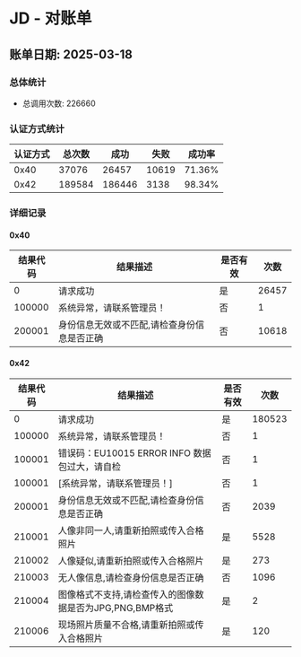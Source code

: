 # JD - 对账单

## 账单日期: 2025-03-18

### 总体统计

- 总调用次数: 226660

### 认证方式统计

| 认证方式 | 总次数 | 成功 | 失败 | 成功率 |
|---------|--------|------|------|--------|
| 0x40 | 37076 | 26457 | 10619 | 71.36% |
| 0x42 | 189584 | 186446 | 3138 | 98.34% |

### 详细记录


#### 0x40

| 结果代码 | 结果描述 | 是否有效 | 次数 |
|----------|----------|----------|------|
| 0 | 请求成功 | 是 | 26457 |
| 100000 | 系统异常，请联系管理员！ | 否 | 1 |
| 200001 | 身份信息无效或不匹配,请检查身份信息是否正确 | 否 | 10618 |

#### 0x42

| 结果代码 | 结果描述 | 是否有效 | 次数 |
|----------|----------|----------|------|
| 0 | 请求成功 | 是 | 180523 |
| 100000 | 系统异常，请联系管理员！ | 否 | 1 |
| 100001 | 错误码：EU10015 ERROR INFO 数据包过大，请自检 | 否 | 1 |
| 100001 | [系统异常，请联系管理员！] | 否 | 1 |
| 200001 | 身份信息无效或不匹配,请检查身份信息是否正确 | 否 | 2039 |
| 210001 | 人像非同一人,请重新拍照或传入合格照片 | 是 | 5528 |
| 210002 | 人像疑似,请重新拍照或传入合格照片 | 是 | 273 |
| 210003 | 无人像信息,请检查身份信息是否正确 | 否 | 1096 |
| 210004 | 图像格式不支持,请检查传入的图像数据是否为JPG,PNG,BMP格式 | 是 | 2 |
| 210006 | 现场照片质量不合格,请重新拍照或传入合格照片 | 是 | 120 |
